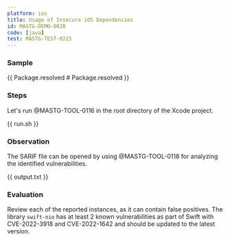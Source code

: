 ```yaml
---
platform: ios
title: Usage of Insecure iOS Dependencies
id: MASTG-DEMO-0020
code: [java]
test: MASTG-TEST-0215
---
```


### Sample

{{ Package.resolved # Package.resolved }}

### Steps

Let's run @MASTG-TOOL-0116 in the root directory of the Xcode project.

{{ run.sh }}

### Observation

The SARIF file can be opened by using @MASTG-TOOL-0118 for analyzing the identified vulnerabilities.

{{ output.txt }}

### Evaluation

Review each of the reported instances, as it can contain false positives. The library `swift-nio` has at least 2 known vulnerabilities as part of Swift with CVE-2022-3918 and CVE-2022-1642 and should be updated to the latest version.
